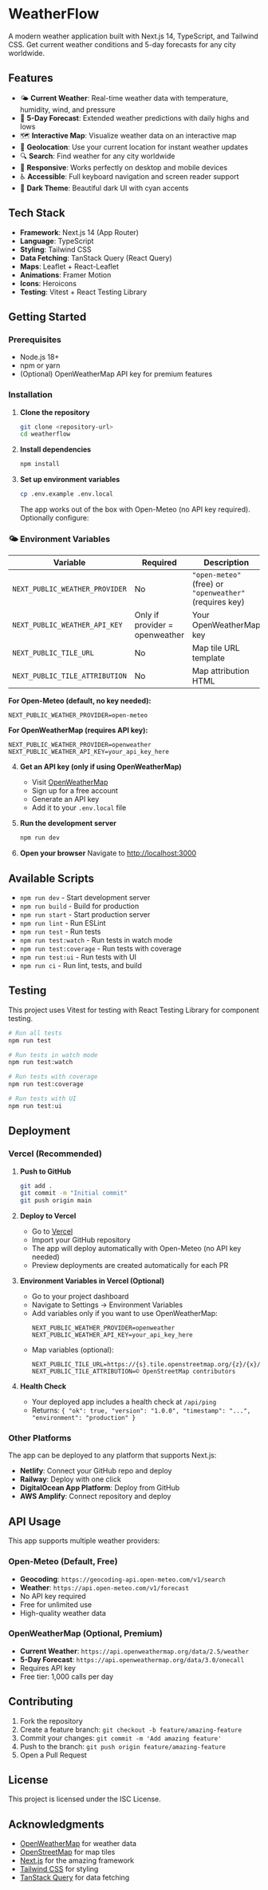 # WeatherFlow

A modern weather application built with Next.js 14, TypeScript, and Tailwind CSS. Get current weather conditions and 5-day forecasts for any city worldwide.

## Features

- 🌤️ **Current Weather**: Real-time weather data with temperature, humidity, wind, and pressure
- 📅 **5-Day Forecast**: Extended weather predictions with daily highs and lows
- 🗺️ **Interactive Map**: Visualize weather data on an interactive map
- 📍 **Geolocation**: Use your current location for instant weather updates
- 🔍 **Search**: Find weather for any city worldwide
- 📱 **Responsive**: Works perfectly on desktop and mobile devices
- ♿ **Accessible**: Full keyboard navigation and screen reader support
- 🎨 **Dark Theme**: Beautiful dark UI with cyan accents

## Tech Stack

- **Framework**: Next.js 14 (App Router)
- **Language**: TypeScript
- **Styling**: Tailwind CSS
- **Data Fetching**: TanStack Query (React Query)
- **Maps**: Leaflet + React-Leaflet
- **Animations**: Framer Motion
- **Icons**: Heroicons
- **Testing**: Vitest + React Testing Library

## Getting Started

### Prerequisites

- Node.js 18+ 
- npm or yarn
- (Optional) OpenWeatherMap API key for premium features

### Installation

1. **Clone the repository**
   ```bash
   git clone <repository-url>
   cd weatherflow
   ```

2. **Install dependencies**
   ```bash
   npm install
   ```

3. **Set up environment variables**
   ```bash
   cp .env.example .env.local
   ```
   
   The app works out of the box with Open-Meteo (no API key required). Optionally configure:

### 🌤 Environment Variables
| Variable | Required | Description | Default |
|-----------|-----------|-------------|---------|
| `NEXT_PUBLIC_WEATHER_PROVIDER` | No | `"open-meteo"` (free) or `"openweather"` (requires key) | `open-meteo` |
| `NEXT_PUBLIC_WEATHER_API_KEY` | Only if provider = openweather | Your OpenWeatherMap key | - |
| `NEXT_PUBLIC_TILE_URL` | No | Map tile URL template | OpenStreetMap |
| `NEXT_PUBLIC_TILE_ATTRIBUTION` | No | Map attribution HTML | OpenStreetMap |

**For Open-Meteo (default, no key needed):**
```
NEXT_PUBLIC_WEATHER_PROVIDER=open-meteo
```

**For OpenWeatherMap (requires API key):**
```
NEXT_PUBLIC_WEATHER_PROVIDER=openweather
NEXT_PUBLIC_WEATHER_API_KEY=your_api_key_here
```

4. **Get an API key (only if using OpenWeatherMap)**
   - Visit [OpenWeatherMap](https://openweathermap.org/api)
   - Sign up for a free account
   - Generate an API key
   - Add it to your `.env.local` file

5. **Run the development server**
   ```bash
   npm run dev
   ```

6. **Open your browser**
   Navigate to [http://localhost:3000](http://localhost:3000)

## Available Scripts

- `npm run dev` - Start development server
- `npm run build` - Build for production
- `npm run start` - Start production server
- `npm run lint` - Run ESLint
- `npm run test` - Run tests
- `npm run test:watch` - Run tests in watch mode
- `npm run test:coverage` - Run tests with coverage
- `npm run test:ui` - Run tests with UI
- `npm run ci` - Run lint, tests, and build

## Testing

This project uses Vitest for testing with React Testing Library for component testing.

```bash
# Run all tests
npm run test

# Run tests in watch mode
npm run test:watch

# Run tests with coverage
npm run test:coverage

# Run tests with UI
npm run test:ui
```

## Deployment

### Vercel (Recommended)

1. **Push to GitHub**
   ```bash
   git add .
   git commit -m "Initial commit"
   git push origin main
   ```

2. **Deploy to Vercel**
   - Go to [Vercel](https://vercel.com)
   - Import your GitHub repository
   - The app will deploy automatically with Open-Meteo (no API key needed)
   - Preview deployments are created automatically for each PR

3. **Environment Variables in Vercel (Optional)**
   - Go to your project dashboard
   - Navigate to Settings → Environment Variables
   - Add variables only if you want to use OpenWeatherMap:
     ```
     NEXT_PUBLIC_WEATHER_PROVIDER=openweather
     NEXT_PUBLIC_WEATHER_API_KEY=your_api_key_here
     ```
   - Map variables (optional):
     ```
     NEXT_PUBLIC_TILE_URL=https://{s}.tile.openstreetmap.org/{z}/{x}/{y}.png
     NEXT_PUBLIC_TILE_ATTRIBUTION=© OpenStreetMap contributors
     ```

4. **Health Check**
   - Your deployed app includes a health check at `/api/ping`
   - Returns: `{ "ok": true, "version": "1.0.0", "timestamp": "...", "environment": "production" }`

### Other Platforms

The app can be deployed to any platform that supports Next.js:

- **Netlify**: Connect your GitHub repo and deploy
- **Railway**: Deploy with one click
- **DigitalOcean App Platform**: Deploy from GitHub
- **AWS Amplify**: Connect repository and deploy

## API Usage

This app supports multiple weather providers:

### Open-Meteo (Default, Free)
- **Geocoding**: `https://geocoding-api.open-meteo.com/v1/search`
- **Weather**: `https://api.open-meteo.com/v1/forecast`
- No API key required
- Free for unlimited use
- High-quality weather data

### OpenWeatherMap (Optional, Premium)
- **Current Weather**: `https://api.openweathermap.org/data/2.5/weather`
- **5-Day Forecast**: `https://api.openweathermap.org/data/3.0/onecall`
- Requires API key
- Free tier: 1,000 calls per day

## Contributing

1. Fork the repository
2. Create a feature branch: `git checkout -b feature/amazing-feature`
3. Commit your changes: `git commit -m 'Add amazing feature'`
4. Push to the branch: `git push origin feature/amazing-feature`
5. Open a Pull Request

## License

This project is licensed under the ISC License.

## Acknowledgments

- [OpenWeatherMap](https://openweathermap.org/) for weather data
- [OpenStreetMap](https://www.openstreetmap.org/) for map tiles
- [Next.js](https://nextjs.org/) for the amazing framework
- [Tailwind CSS](https://tailwindcss.com/) for styling
- [TanStack Query](https://tanstack.com/query) for data fetching